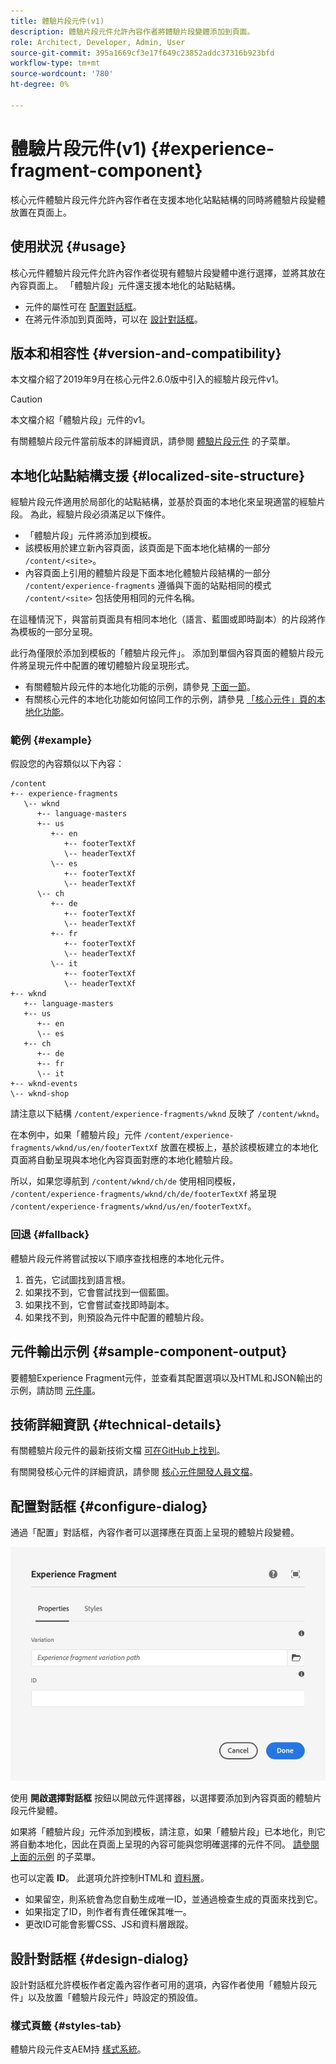 ```yaml
---
title: 體驗片段元件(v1)
description: 體驗片段元件允許內容作者將體驗片段變體添加到頁面。
role: Architect, Developer, Admin, User
source-git-commit: 395a1669cf3e17f649c23852addc37316b923bfd
workflow-type: tm+mt
source-wordcount: '780'
ht-degree: 0%

---
```



# 體驗片段元件(v1) {#experience-fragment-component}

核心元件體驗片段元件允許內容作者在支援本地化站點結構的同時將體驗片段變體放置在頁面上。

## 使用狀況 {#usage}

核心元件體驗片段元件允許內容作者從現有體驗片段變體中進行選擇，並將其放在內容頁面上。 「體驗片段」元件還支援本地化的站點結構。

* 元件的屬性可在 [配置對話框](#configure-dialog)。
* 在將元件添加到頁面時，可以在 [設計對話框](#design-dialog)。

## 版本和相容性 {#version-and-compatibility}

本文檔介紹了2019年9月在核心元件2.6.0版中引入的經驗片段元件v1。

>[!CAUTION]
>
>本文檔介紹「體驗片段」元件的v1。
>
>有關體驗片段元件當前版本的詳細資訊，請參閱 [體驗片段元件](/help/components/experience-fragment.md) 的子菜單。

## 本地化站點結構支援 {#localized-site-structure}

經驗片段元件適用於局部化的站點結構，並基於頁面的本地化來呈現適當的經驗片段。 為此，經驗片段必須滿足以下條件。

* 「體驗片段」元件將添加到模板。
* 該模板用於建立新內容頁面，該頁面是下面本地化結構的一部分 `/content/<site>`。
* 內容頁面上引用的體驗片段是下面本地化體驗片段結構的一部分 `/content/experience-fragments` 遵循與下面的站點相同的模式 `/content/<site>` 包括使用相同的元件名稱。

在這種情況下，與當前頁面具有相同本地化（語言、藍圖或即時副本）的片段將作為模板的一部分呈現。

此行為僅限於添加到模板的「體驗片段元件」。 添加到單個內容頁面的體驗片段元件將呈現元件中配置的確切體驗片段呈現形式。

* 有關體驗片段元件的本地化功能的示例，請參見 [下面一節](#example)。
* 有關核心元件的本地化功能如何協同工作的示例，請參見 [「核心元件」頁的本地化功能](/help/get-started/localization.md)。

### 範例 {#example}

假設您的內容類似以下內容：

```
/content
+-- experience-fragments
   \-- wknd
      +-- language-masters
      +-- us
         +-- en
            +-- footerTextXf
            \-- headerTextXf
         \-- es
            +-- footerTextXf
            \-- headerTextXf
      \-- ch
         +-- de
            +-- footerTextXf
            \-- headerTextXf
         +-- fr
            +-- footerTextXf
            \-- headerTextXf
         \-- it
            +-- footerTextXf
            \-- headerTextXf
+-- wknd
   +-- language-masters
   +-- us
      +-- en
      \-- es
   +-- ch
      +-- de
      +-- fr
      \-- it
+-- wknd-events
\-- wknd-shop
```

請注意以下結構 `/content/experience-fragments/wknd` 反映了 `/content/wknd`。

在本例中，如果「體驗片段」元件 `/content/experience-fragments/wknd/us/en/footerTextXf` 放置在模板上，基於該模板建立的本地化頁面將自動呈現與本地化內容頁面對應的本地化體驗片段。

所以，如果您導航到 `/content/wknd/ch/de` 使用相同模板， `/content/experience-fragments/wknd/ch/de/footerTextXf` 將呈現 `/content/experience-fragments/wknd/us/en/footerTextXf`。

### 回退 {#fallback}

體驗片段元件將嘗試按以下順序查找相應的本地化元件。

1. 首先，它試圖找到語言根。
1. 如果找不到，它會嘗試找到一個藍圖。
1. 如果找不到，它會嘗試查找即時副本。
1. 如果找不到，則預設為元件中配置的體驗片段。

## 元件輸出示例 {#sample-component-output}

要體驗Experience Fragment元件，並查看其配置選項以及HTML和JSON輸出的示例，請訪問 [元件庫](https://adobe.com/go/aem_cmp_library_xf)。

## 技術詳細資訊 {#technical-details}

有關體驗片段元件的最新技術文檔 [可在GitHub上找到](https://adobe.com/go/aem_cmp_tech_xf_v1)。

有關開發核心元件的詳細資訊，請參閱 [核心元件開發人員文檔](/help/developing/overview.md)。

## 配置對話框 {#configure-dialog}

通過「配置」對話框，內容作者可以選擇應在頁面上呈現的體驗片段變體。

![體驗片段元件的編輯對話框](/help/assets/experience-fragment-edit.png)

使用 **開啟選擇對話框** 按鈕以開啟元件選擇器，以選擇要添加到內容頁面的體驗片段元件變體。

如果將「體驗片段」元件添加到模板，請注意，如果「體驗片段」已本地化，則它將自動本地化，因此在頁面上呈現的內容可能與您明確選擇的元件不同。 [請參閱上面的示例](#example) 的子菜單。

也可以定義 **ID**。 此選項允許控制HTML和 [資料層](/help/developing/data-layer/overview.md)。

* 如果留空，則系統會為您自動生成唯一ID，並通過檢查生成的頁面來找到它。
* 如果指定了ID，則作者有責任確保其唯一。
* 更改ID可能會影響CSS、JS和資料層跟蹤。

## 設計對話框 {#design-dialog}

設計對話框允許模板作者定義內容作者可用的選項，內容作者使用「體驗片段元件」以及放置「體驗片段元件」時設定的預設值。

### 樣式頁籤 {#styles-tab}

體驗片段元件支AEM持 [樣式系統](/help/get-started/authoring.md#component-styling)。
